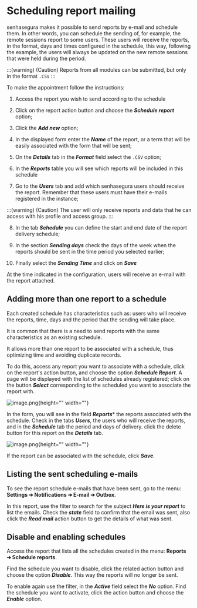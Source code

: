 # Scheduling report mailing

senhasegura makes it possible to send reports by e-mail and schedule them. In other words, you can schedule the sending of, for example, the remote sessions report to some users. These users will receive the reports, in the format, days and times configured in the schedule, this way, following the example, the users will always be updated on the new remote sessions that were held during the period.

:::(warning) (Caution)
Reports from all modules can be submitted, but only in the format `.CSV`
:::

To make the appointment follow the instructions:

1.  Access the report you wish to send according to the schedule

2.  Click on the report action button and choose the ***Schedule report*** option;

3.  Click the ***Add new*** option;

4.  In the displayed form enter the ***Name*** of the report, or a term that will be easily associated with the form that will be sent;

5.  On the ***Details*** tab in the ***Format*** field select the `.CSV` option;

6.  In the ***Reports*** table you will see which reports will be included in this schedule

7.  Go to the ***Users*** tab and add which senhasegura users should receive the report. Remember that these users must have their e-mails registered in the instance;

:::(warning) (Caution)
The user will only receive reports and data that he can access with his profile and access group.
:::

8.  In the tab ***Schedule*** you can define the start and end date of the report delivery schedule;

9.  In the section ***Sending days*** check the days of the week when the reports should be sent in the time period you selected earlier;

10. Finally select the ***Sending Time*** and click on ***Save***

At the time indicated in the configuration, users will receive an e-mail with the report attached.

## Adding more than one report to a schedule

Each created schedule has characteristics such as: users who will receive the reports, time, days and the period that the sending will take place.

It is common that there is a need to send reports with the same characteristics as an existing schedule.

It allows more than one report to be associated with a schedule, thus optimizing time and avoiding duplicate records.

To do this, access any report you want to associate with a schedule, click on the report's action button, and choose the option ***Schedule Report***. A page will be displayed with the list of schedules already registered; click on the button ***Select*** corresponding to the scheduled you want to associate the report with.

![image.png](https://cdn.document360.io/5a1d58df-64ce-42a2-8b23-688477d32f33/Images/Documentation/image%28299%29.png){height="" width=""}

In the form, you will see in the field ***Reports**** the reports associated with the schedule. Check in the tabs ***Users***, the users who will receive the reports, and in the ***Schedule*** tab the period and days of delivery. click the delete button for this report on the ***Details*** tab.

![image.png](https://cdn.document360.io/5a1d58df-64ce-42a2-8b23-688477d32f33/Images/Documentation/image%28300%29.png){height="" width=""}

If the report can be associated with the schedule, click ***Save***.

## Listing the sent scheduling e-mails

To see the report schedule e-mails that have been sent, go to the menu: **Settings ➔ Notifications ➔ E-mail ➔ Outbox**.

In this report, use the filter to search for the subject ***Here is your report*** to list the emails. Check the ***state*** field to confirm that the email was sent, also click the ***Read mail*** action button to get the details of what was sent.

## Disable and enabling schedules

Access the report that lists all the schedules created in the menu: **Reports ➔ 
                Schedule reports**.

Find the schedule you want to disable, click the related action button and choose the option ***Disable***. This way the reports will no longer be sent.

To enable again use the filter, in the ***Active*** field select the ***No*** option. Find the schedule you want to activate, click the action button and choose the ***Enable*** option.
